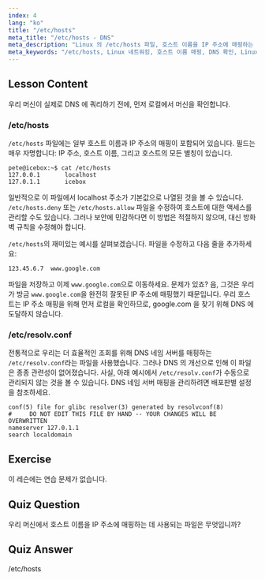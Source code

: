 ```yaml
---
index: 4
lang: "ko"
title: "/etc/hosts"
meta_title: "/etc/hosts - DNS"
meta_description: "Linux 의 /etc/hosts 파일, 호스트 이름을 IP 주소에 매핑하는 방법, 그리고 DNS 확인에서의 역할에 대해 알아보세요. 기본적인 네트워크 구성을 이해합니다."
meta_keywords: "/etc/hosts, Linux 네트워킹, 호스트 이름 매핑, DNS 확인, Linux 튜토리얼, 초보자 가이드"
---
```


## Lesson Content

우리 머신이 실제로 DNS 에 쿼리하기 전에, 먼저 로컬에서 머신을 확인합니다.

### /etc/hosts

`/etc/hosts` 파일에는 일부 호스트 이름과 IP 주소의 매핑이 포함되어 있습니다. 필드는 매우 자명합니다: IP 주소, 호스트 이름, 그리고 호스트의 모든 별칭이 있습니다.

```plaintext
pete@icebox:~$ cat /etc/hosts
127.0.0.1       localhost
127.0.1.1       icebox
```

일반적으로 이 파일에서 localhost 주소가 기본값으로 나열된 것을 볼 수 있습니다. `/etc/hosts.deny` 또는 `/etc/hosts.allow` 파일을 수정하여 호스트에 대한 액세스를 관리할 수도 있습니다. 그러나 보안에 민감하다면 이 방법은 적절하지 않으며, 대신 방화벽 규칙을 수정해야 합니다.

`/etc/hosts`의 재미있는 예시를 살펴보겠습니다. 파일을 수정하고 다음 줄을 추가하세요:

```plaintext
123.45.6.7  www.google.com
```

파일을 저장하고 이제 `www.google.com`으로 이동하세요. 문제가 있죠? 음, 그것은 우리가 방금 `www.google.com`을 완전히 잘못된 IP 주소에 매핑했기 때문입니다. 우리 호스트는 IP 주소 매핑을 위해 먼저 로컬을 확인하므로, google.com 을 찾기 위해 DNS 에 도달하지 않습니다.

### /etc/resolv.conf

전통적으로 우리는 더 효율적인 조회를 위해 DNS 네임 서버를 매핑하는 `/etc/resolv.conf`라는 파일을 사용했습니다. 그러나 DNS 의 개선으로 인해 이 파일은 종종 관련성이 없어졌습니다. 사실, 아래 예시에서 `/etc/resolv.conf`가 수동으로 관리되지 않는 것을 볼 수 있습니다. DNS 네임 서버 매핑을 관리하려면 배포판별 설정을 참조하세요.

```plaintext
conf(5) file for glibc resolver(3) generated by resolvconf(8)
#     DO NOT EDIT THIS FILE BY HAND -- YOUR CHANGES WILL BE OVERWRITTEN
nameserver 127.0.1.1
search localdomain
```

## Exercise

이 레슨에는 연습 문제가 없습니다.

## Quiz Question

우리 머신에서 호스트 이름을 IP 주소에 매핑하는 데 사용되는 파일은 무엇입니까?

## Quiz Answer

/etc/hosts
